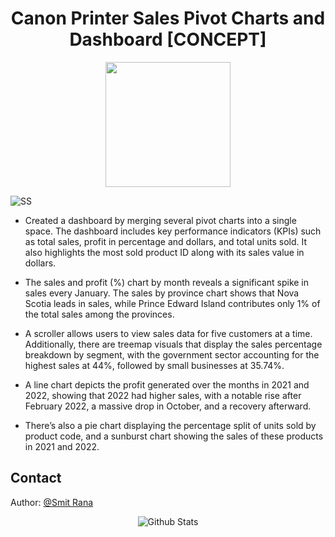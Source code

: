 <h1 align="center"> Canon Printer Sales Pivot Charts and Dashboard [CONCEPT] </h1>

<p align="center">
  <img src="https://64.media.tumblr.com/e249fce9bf68fd57b905391cbd6baae6/tumblr_n6zyc6N2HT1skooc7o1_500.gifv" width="200">
</p>

![SS](https://github.com/user-attachments/assets/79d8f292-5237-4148-8fe6-d146afa96541)
  
- Created a dashboard by merging several pivot charts into a single space. The dashboard includes key performance indicators (KPIs) such as total sales, profit in percentage and dollars, and total units sold. It also highlights the most sold product ID along with its sales value in dollars.

- The sales and profit (%) chart by month reveals a significant spike in sales every January. The sales by province chart shows that Nova Scotia leads in sales, while Prince Edward Island contributes only 1% of the total sales among the provinces.

- A scroller allows users to view sales data for five customers at a time. Additionally, there are treemap visuals that display the sales percentage breakdown by segment, with the government sector accounting for the highest sales at 44%, followed by small businesses at 35.74%.

- A line chart depicts the profit generated over the months in 2021 and 2022, showing that 2022 had higher sales, with a notable rise after February 2022, a massive drop in October, and a recovery afterward.

- There’s also a pie chart displaying the percentage split of units sold by product code, and a sunburst chart showing the sales of these products in 2021 and 2022.

## Contact

Author: [@Smit Rana](https://www.linkedin.com/in/smit98rana/)
<p align="center">
        <img src="https://raw.githubusercontent.com/mayhemantt/mayhemantt/Update/svg/Bottom.svg" alt="Github Stats" />
</p>
